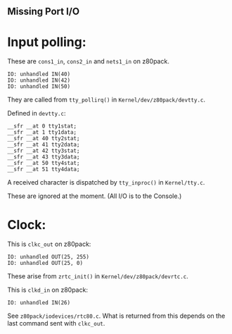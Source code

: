 Missing Port I/O
----------------

Input polling:
==============

These are ```cons1_in```, ```cons2_in``` and ```nets1_in``` on z80pack.

```
IO: unhandled IN(40)
IO: unhandled IN(42)
IO: unhandled IN(50)
```

They are called from ```tty_pollirq()``` in ```Kernel/dev/z80pack/devtty.c```.

Defined in ```devtty.c```:
```
__sfr __at 0 tty1stat;
__sfr __at 1 tty1data;
__sfr __at 40 tty2stat;
__sfr __at 41 tty2data;
__sfr __at 42 tty3stat;
__sfr __at 43 tty3data;
__sfr __at 50 tty4stat;
__sfr __at 51 tty4data;
```

A received character is dispatched by ```tty_inproc()``` in ```Kernel/tty.c```.

These are ignored at the moment. (All I/O is to the Console.)

Clock:
======

This is ```clkc_out``` on z80pack:
```
IO: unhandled OUT(25, 255)
IO: unhandled OUT(25, 0)
```

These arise from ```zrtc_init()``` in ```Kernel/dev/z80pack/devrtc.c```.

This is ```clkd_in``` on z80pack:
```
IO: unhandled IN(26)
```

See ```z80pack/iodevices/rtc80.c```. What is returned from this depends on the last
command sent with ```clkc_out```.

